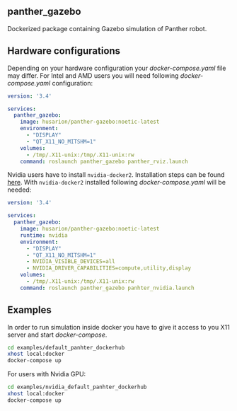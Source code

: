 ## panther_gazebo

Dockerized package containing Gazebo simulation of Panther robot.

## Hardware configurations

Depending on your hardware configuration your *docker-compose.yaml* file may differ. For Intel and AMD users you will need following *docker-compose.yaml* configuration:
``` yaml
version: '3.4'

services:
  panther_gazebo:
    image: husarion/panther-gazebo:noetic-latest
    environment:
      - "DISPLAY"
      - "QT_X11_NO_MITSHM=1"
    volumes:
      - /tmp/.X11-unix:/tmp/.X11-unix:rw
    command: roslaunch panther_gazebo panther_rviz.launch
```

Nvidia users have to install `nvidia-docker2`. Installation steps can be found [here](https://docs.nvidia.com/datacenter/cloud-native/container-toolkit/install-guide.html). With `nvidia-docker2` installed following *docker-compose.yaml* will be needed:

``` yaml
version: '3.4'

services:
  panther_gazebo:
    image: husarion/panther-gazebo:noetic-latest
    runtime: nvidia
    environment:
      - "DISPLAY"
      - "QT_X11_NO_MITSHM=1"
      - NVIDIA_VISIBLE_DEVICES=all
      - NVIDIA_DRIVER_CAPABILITIES=compute,utility,display
    volumes:
      - /tmp/.X11-unix:/tmp/.X11-unix:rw
    command: roslaunch panther_gazebo panhter_nvidia.launch
```

## Examples
In order to run simulation inside docker you have to give it access to you X11 server and start *docker-compose*.

``` bash
cd examples/default_panhter_dockerhub
xhost local:docker
docker-compose up
```

For users with Nvidia GPU:
``` bash
cd examples/nvidia_default_panhter_dockerhub
xhost local:docker
docker-compose up
```
